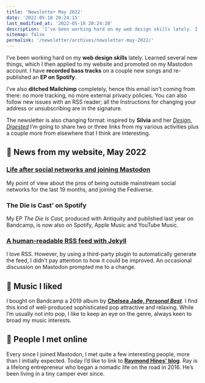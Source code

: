 ```yaml
---
title: 'Newsletter May 2022'
date: '2022-05-18 20:24:15'
last_modified_at: '2022-05-18 20:24:20'
description: 'I’ve been working hard on my web design skills lately. I have recorded bass tracks on a couple new songs and re-published an EP on Spotify.'
sitemap: false
permalink: '/newsletter/archives/newsletter-may-2022/'
---
```

I’ve been working hard on my **web design skills** lately. Learned several new things, which I then applied to my website and promoted on my Mastodon account. I have **recorded bass tracks** on a couple new songs and re-published an **EP on Spotify**.

I’ve also **ditched Mailchimp** completely, hence this email isn’t coming from there: no more tracking, no more external privacy policies. You can also follow new issues with an RSS reader; all the Instructions for changing your address or unsubscribing are in the signature.

The newsletter is also changing format: inspired by **Silvia** and her [*Design, Digested*](https://silviamaggidesign.com/newsletter/) I’m going to share two or three links from my various activities plus a couple more from elsewhere that I think are interesting.

## 👋 News from my website, May 2022

### [Life after social networks and joining Mastodon](/blog/life-after-social-networks/)

My point of view about the pros of being outside mainstream social networks for the last 19 months, and joining the Fediverse.

### The Die is Cast’ on Spotify

My EP *The Die Is Cast*, produced with Antiquity and published last year on Bandcamp, is now also on Spotify, Apple Music and YouTube Music.

### [A human-readable RSS feed with Jekyll](https://simonesilvestroni.com/blog/build-a-human-readable-rss-with-jekyll/)

I love RSS. However, by using a third-party plugin to automatically generate the feed, I didn’t pay attention to how it could be improved. An occasional discussion on Mastodon prompted me to a change.

## 🎵 Music I liked

I bought on Bandcamp a 2019 album by [**Chelsea Jade, _Personal Best_**](https://chelseajade.bandcamp.com/album/personal-best). I find this kind of well-produced sophisticated pop attractive and relaxing. While I’m usually not into pop, I like to keep an eye on the genre, always keen to broad my music interests.

## 🤝 People I met online

Every since I joined Mastodon, I met quite a few interesting people, more than I initially expected. Today I’d like to link to [**Raymond Hines’ blog**](https://alongtheray.com/). Ray is a lifelong entrepreneur who began a nomadic life on the road in 2016. He’s been living in a tiny camper ever since.